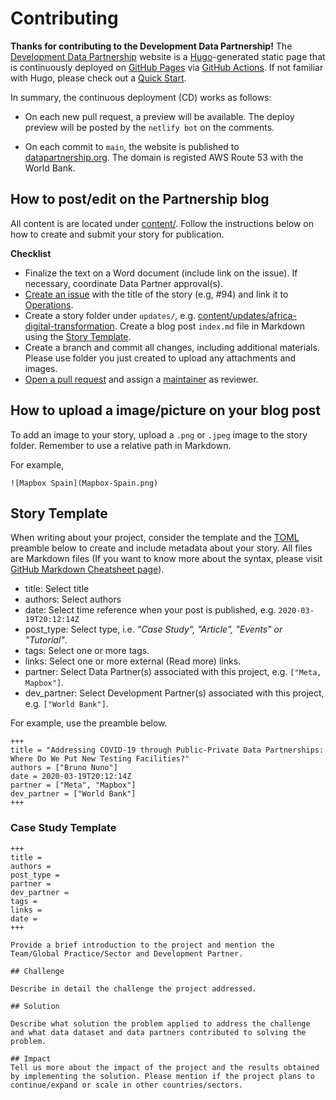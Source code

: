# Contributing

**Thanks for contributing to the Development Data Partnership!** The [Development Data Partnership](https://datapartnership.org/) website is a [Hugo](https://gohugo.io/)-generated static page that is continuously deployed on [GitHub Pages](https://pages.github.com) via [GitHub Actions](https://github.com/features/actions). If not familiar with Hugo, please check out a [Quick Start](https://gohugo.io/getting-started/quick-start/).

In summary, the continuous deployment (CD) works as follows:

- On each new pull request, a preview will be available. The deploy preview will be posted by the `netlify bot` on the comments.

- On each commit to `main`, the website is published to [datapartnership.org](https://datapartnership.org). The domain is registed AWS Route 53 with the World Bank.

## How to post/edit on the Partnership blog

All content is are located under [content/](https://github.com/datapartnership/datapartnership.org/tree/master/content). Follow the instructions below on how to create and submit your story for publication.

**Checklist**

- Finalize the text on a Word document (include link on the issue). If necessary, coordinate Data Partner approval(s).
- [Create an issue](https://github.com/datapartnership/datapartnership.github.io/issues/new) with the title of the story (e.g, #94) and link it to [Operations](https://github.com/orgs/datapartnership/projects/9).
- Create a story folder under `updates/`, e.g. [content/updates/africa-digital-transformation](content/updates/africa-digital-transformation). Create a blog post `index.md` file in Markdown using the [Story Template](#story-template).
- Create a branch and commit all changes, including additional materials. Please use folder you just created to upload any attachments and images.
- [Open a pull request](https://github.com/datapartnership/datapartnership.github.io/pulls) and assign a [maintainer](https://github.com/orgs/datapartnership/teams/maintainers) as reviewer.

## How to upload a image/picture on your blog post

To add an image to your story, upload a `.png` or `.jpeg` image to the story folder. Remember to use a relative path in Markdown.

For example,

```{markdown}
![Mapbox Spain](Mapbox-Spain.png)
```

## Story Template

When writing about your project, consider the template and the [TOML](https://toml.io/en/) preamble below to create and include metadata about your story. All files are Markdown files (If you want to know more about the syntax, please visit [GitHub Markdown Cheatsheet page](https://guides.github.com/features/mastering-markdown/)).

- title: Select title
- authors: Select authors
- date: Select time reference when your post is published, e.g. `2020-03-19T20:12:14Z`
- post_type: Select type, i.e. *"Case Study", "Article", "Events" or "Tutorial"*.
- tags: Select one or more tags.
- links: Select one or more external (Read more) links.
- partner: Select Data Partner(s) associated with this project, e.g. `["Meta, Mapbox"]`.
- dev_partner: Select Development Partner(s) associated with this project, e.g. `["World Bank"]`.

For example, use the preamble below.

```{markdown}
+++
title = "Addressing COVID-19 through Public-Private Data Partnerships: Where Do We Put New Testing Facilities?"
authors = ["Bruno Nuno"]
date = 2020-03-19T20:12:14Z
partner = ["Meta", "Mapbox"]
dev_partner = ["World Bank"]
+++
```

### Case Study Template

```{markdown}
+++
title =
authors =
post_type =
partner =
dev_partner =
tags =
links =
date =
+++

Provide a brief introduction to the project and mention the Team/Global Practice/Sector and Development Partner.

## Challenge

Describe in detail the challenge the project addressed.

## Solution

Describe what solution the problem applied to address the challenge and what data dataset and data partners contributed to solving the problem.

## Impact
Tell us more about the impact of the project and the results obtained by implementing the solution. Please mention if the project plans to continue/expand or scale in other countries/sectors.

```
